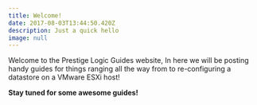 ```yaml
---
title: Welcome!
date: 2017-08-03T13:44:50.420Z
description: Just a quick hello
image: null
---
```

Welcome to the Prestige Logic Guides website, In here we will be posting handy guides for things ranging all the way from  to re-configuring a datastore on a VMware ESXi host!

**Stay tuned for some awesome guides!**

